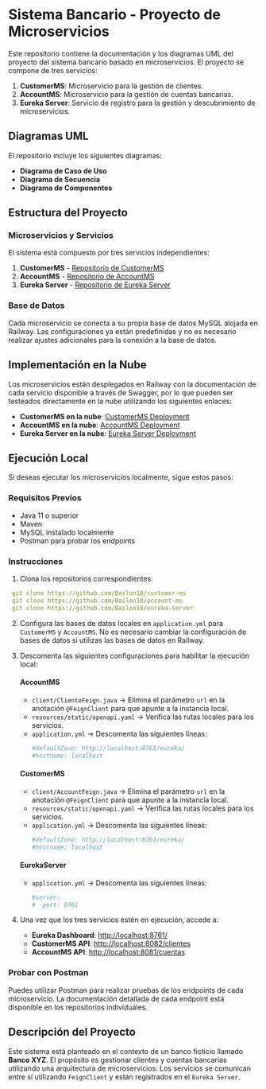 
# Sistema Bancario - Proyecto de Microservicios 

Este repositorio contiene la documentación y los diagramas UML del proyecto del sistema bancario basado en microservicios. El proyecto se compone de tres servicios:

1. **CustomerMS**: Microservicio para la gestión de clientes.
2. **AccountMS**: Microservicio para la gestión de cuentas bancarias.
3. **Eureka Server**: Servicio de registro para la gestión y descubrimiento de microservicios.

## Diagramas UML
El repositorio incluye los siguientes diagramas:

- **Diagrama de Caso de Uso**
- **Diagrama de Secuencia**
- **Diagrama de Componentes**

## Estructura del Proyecto
### Microservicios y Servicios
El sistema está compuesto por tres servicios independientes:

1. **CustomerMS** - [Repositorio de CustomerMS](https://github.com/Bailon18/customer-ms)
2. **AccountMS** - [Repositorio de AccountMS](https://github.com/Bailon18/account-ms)
3. **Eureka Server** - [Repositorio de Eureka Server](https://github.com/Bailon18/eureka-server)

### Base de Datos
Cada microservicio se conecta a su propia base de datos MySQL alojada en Railway. Las configuraciones ya están predefinidas y no es necesario realizar ajustes adicionales para la conexión a la base de datos.

## Implementación en la Nube
Los microservicios están desplegados en Railway con la documentación de cada servicio disponible a través de Swagger, por lo que pueden ser testeados directamente en la nube utilizando los siguientes enlaces:

- **CustomerMS en la nube**: [CustomerMS Deployment](https://account-ms-production.up.railway.app/swagger-ui/index.html)
- **AccountMS en la nube**: [AccountMS Deployment](https://account-ms-production.up.railway.app/swagger-ui/index.html)
- **Eureka Server en la nube**: [Eureka Server Deployment](https://euraka-server-production.up.railway.app/)


## Ejecución Local
Si deseas ejecutar los microservicios localmente, sigue estos pasos:

### Requisitos Previos
- Java 11 o superior
- Maven
- MySQL instalado localmente
- Postman para probar los endpoints

### Instrucciones
1. Clona los repositorios correspondientes:

  ```yaml
   git clone https://github.com/Bailon18/customer-ms
   git clone https://github.com/Bailon18/account-ms
   git clone https://github.com/Bailon18/eureka-server
   ```

2. Configura las bases de datos locales en `application.yml` para `CustomerMS` y `AccountMS`. No es necesario cambiar la configuración de bases de datos si 
utilizas las bases de datos en Railway.

3. Descomenta las siguientes configuraciones para habilitar la ejecución local:

   #### AccountMS
   - `client/ClienteFeign.java` -> Elimina el parámetro `url` en la anotación `@FeignClient` para que apunte a la instancia local.
   - `resources/static/openapi.yaml` -> Verifica las rutas locales para los servicios.
   - `application.yml` -> Descomenta las siguientes líneas:
     ```yaml
     #defaultZone: http://localhost:8761/eureka/ 
     #hostname: localhost
     ```

   #### CustomerMS
   - `client/AccountFeign.java` -> Elimina el parámetro `url` en la anotación `@FeignClient` para que apunte a la instancia local.
   - `resources/static/openapi.yaml` -> Verifica las rutas locales para los servicios.
   - `application.yml` -> Descomenta las siguientes líneas:
     ```yaml
     #defaultZone: http://localhost:8761/eureka/ 
     #hostname: localhost
     ```

   #### EurekaServer
   - `application.yml` -> Descomenta las siguientes líneas:
     ```yaml
     #server:
     #  port: 8761
     ```

4. Una vez que los tres servicios estén en ejecución, accede a:

   - **Eureka Dashboard**: [http://localhost:8761/](http://localhost:8761/)
   - **CustomerMS API**: [http://localhost:8082/clientes](http://localhost:8082/clientes)
   - **AccountMS API**: [http://localhost:8081/cuentas](http://localhost:8081/cuentas)

### Probar con Postman
Puedes utilizar Postman para realizar pruebas de los endpoints de cada microservicio. La documentación detallada de cada endpoint está disponible en los repositorios individuales.

## Descripción del Proyecto
Este sistema está planteado en el contexto de un banco ficticio llamado **Banco XYZ**. El propósito es gestionar clientes y cuentas bancarias utilizando una arquitectura de microservicios. Los servicios se comunican entre sí utilizando `FeignClient` y están registrados en el `Eureka Server`.

